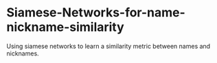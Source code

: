 # Siamese-Networks-for-name-nickname-similarity
Using siamese networks to learn a similarity metric between names and nicknames. 
